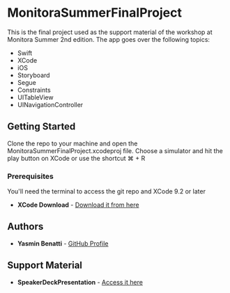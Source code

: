 # MonitoraSummerFinalProject

This is the final project used as the support material of the workshop at Monitora Summer 2nd edition. The app goes over the following topics:

* Swift
* XCode
* iOS
* Storyboard 
* Segue
* Constraints
* UITableView
* UINavigationController

## Getting Started

Clone the repo to your machine and open the MonitoraSummerFinalProject.xcodeproj file. Choose a simulator and hit the play button on XCode or use the shortcut ⌘ + R

### Prerequisites

You'll need the terminal to access the git repo and XCode 9.2 or later 

* **XCode Download** - [Download it from here](https://developer.apple.com/downloads/index.action)

## Authors

* **Yasmin Benatti** - [GitHub Profile](https://github.com/yabenatti)

## Support Material 

* **SpeakerDeckPresentation** - [Access it here](https://speakerdeck.com/yabenatti/monitorasummerfinalproject)
